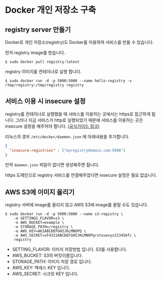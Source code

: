 # Docker 개인 저장소 구축

## registry server 만들기

Docker로 개인 저장소(registry)도 Docker를 이용하여 서비스를 만들 수 있습니다.

먼저 registry image를 받습니다.

```
$ sudo docker pull registry:latest
```

registry 이미지를 컨테이너로 실행 합니다.

```
$ sudo docker run -d -p 5000:5000 --name hello-registry -v /tmp/registry:/tmp/registry registry
```

## 서비스 이용 시 insecure 설정

registry를 컨테이너로 실행했을 때 서비스를 이용하는 곳에서는 https로 접근하게 됩니다. 그러나 지금 서비스가 http로 실행되었기 때문에
서비스를 이용하는 곳은 insecure 설정을 해주어야 합니다. [(공식가이드 링크)](https://docs.docker.com/registry/insecure/)

리눅스의 경우 `/etc/docker/daemon.json` 에 아래내용을 추가합니다.

```json
{
  "insecure-registries" : ["myregistrydomain.com:5000"]
}
```

만약 `daemon.json` 파일이 없다면 생성해주면 됩니다.

https 도메인으로 registry 서비스를 연결해주었다면 insecure 설정은 필요 없습니다.

## AWS S3에 이미지 올리기

registry 서버에 image를 올리지 않고 AWS S3에 image를 올릴 수도 있습니다.

```
$ sudo docker run -d -p 5000:5000 --name s3-registry \
    -e SETTINGS_FLAVOR=s3 \
    -e AWS_BUCKET=example \
    -e STORAGE_PATH=/registry \
    -e AWS_KEY=AKIABCDEFGHIJKLMNOPQ \
    -e AWS_SECRET=sF4321ABCDEFGHIJKLMNOPqrstuvwxyz21345Afc \
    registry
```

* SETTING_FLAVOR: 이미지 저장방법 입니다. S3를 사용합니다.
* AWS_BUCKET: S3의 버킷이름입니다.
* STORAGE_PATH: 이미지 저장 경로 입니다.
* AWS_KEY: 액세스 KEY 입니다.
* AWS_SECRET: 시크릿 KEY 입니다.